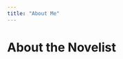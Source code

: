 ```yaml
---
title: "About Me"
---
```


# About the Novelist

<!-- Add your bio and information about yourself here -->

